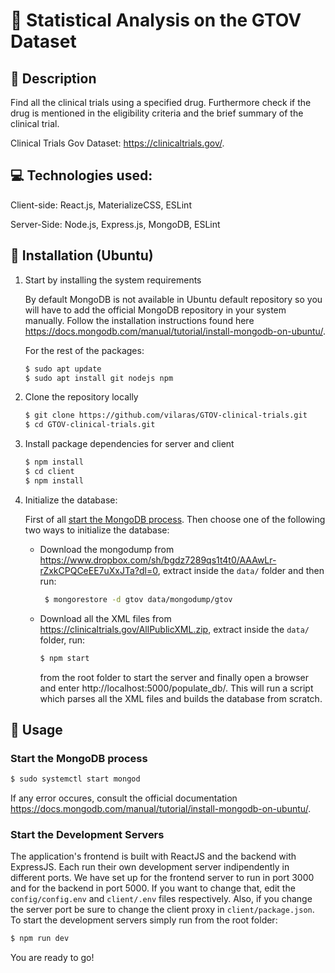 # :pill: Statistical Analysis on the GTOV Dataset

## :memo: Description

Find all the clinical trials using a specified drug. Furthermore check if the drug is mentioned in the eligibility criteria and the brief summary of the clinical trial.

Clinical Trials Gov Dataset: https://clinicaltrials.gov/.

## :computer: Technologies used:

Client-side: React.js, MaterializeCSS, ESLint

Server-Side: Node.js, Express.js, MongoDB, ESLint

## :hammer: Installation (Ubuntu)

1. Start by installing the system requirements

   By default MongoDB is not available in Ubuntu default repository so you will have to add the official MongoDB repository in your system manually. Follow the installation instructions found here https://docs.mongodb.com/manual/tutorial/install-mongodb-on-ubuntu/.

   For the rest of the packages:

   ```bash
   $ sudo apt update
   $ sudo apt install git nodejs npm
   ```

2. Clone the repository locally

   ```bash
   $ git clone https://github.com/vilaras/GTOV-clinical-trials.git
   $ cd GTOV-clinical-trials.git
   ```

3. Install package dependencies for server and client

   ```bash
   $ npm install
   $ cd client
   $ npm install
   ```

4. Initialize the database:

   First of all [start the MongoDB process](#start-the-mongodb-process). Then choose one of the following two ways to initialize the database:

   - Download the mongodump from https://www.dropbox.com/sh/bgdz7289qs1t4t0/AAAwLr-rZxkCPQCeEE7uXxJTa?dl=0, extract inside the `data/` folder and then run:

     ```bash
      $ mongorestore -d gtov data/mongodump/gtov
     ```

   - Download all the XML files from https://clinicaltrials.gov/AllPublicXML.zip, extract inside the `data/` folder, run:

     ```bash
     $ npm start
     ```

     from the root folder to start the server and finally open a browser and enter http://localhost:5000/populate_db/. This will run a script which parses all the XML files and builds the database from scratch.

## :tada: Usage

### Start the MongoDB process

```bash
$ sudo systemctl start mongod
```

If any error occures, consult the official documentation https://docs.mongodb.com/manual/tutorial/install-mongodb-on-ubuntu/.

### Start the Development Servers

The application's frontend is built with ReactJS and the backend with ExpressJS. Each run their own development server indipendently in different ports. We have set up for the frontend server to run in port 3000 and for the backend in port 5000. If you want to change that, edit the `config/config.env` and `client/.env` files respectively. Also, if you change the server port be sure to change the client proxy in `client/package.json`. To start the development servers simply run from the root folder:

```bash
$ npm run dev
```

You are ready to go!

